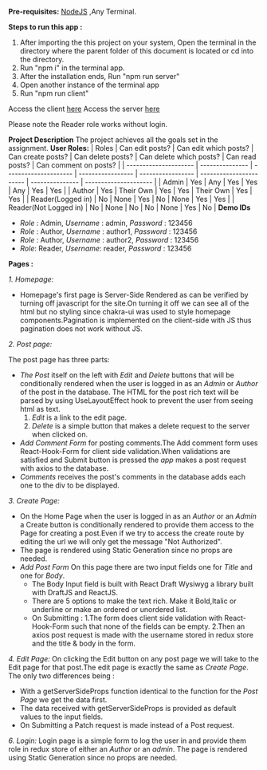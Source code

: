 **Pre-requisites:** [NodeJS](https://nodejs.org/en/download) ,Any Terminal.

**Steps to run this app :**

1. After importing the this project on your system, Open the terminal in the directory where the parent folder of this document is located or cd into the directory.
2. Run "npm i" in the terminal app.
3. After the installation ends, Run "npm run server"
4. Open another instance of the terminal app
5. Run "npm run client"

Access the client [here](http://localhost:3000)
Access the server [here](http://localhost:4000)

Please note the Reader role works without login.

**Project Description**
The project achieves all the goals set in the assignment.
**User Roles:**
| Roles | Can edit posts? | Can edit which posts? | Can create posts? | Can delete posts? | Can delete which posts? | Can read posts? | Can comment on posts? |
| --------------------- | --------------- | --------------------- | ----------------- | ----------------- | ----------------------- | --------------- | --------------------- |
| Admin | Yes | Any | Yes | Yes | Any | Yes | Yes |
| Author | Yes | Their Own | Yes | Yes | Their Own | Yes | Yes |
| Reader(Logged in) | No | None | Yes | No | None | Yes | Yes |
| Reader(Not Logged in) | No | None | No | No | None | Yes | No |
**Demo IDs**

- _Role_ : Admin,
  _Username_ : admin,
  _Password_ : 123456
- _Role_ : Author,
  _Username_ : author1,
  _Password_ : 123456
- _Role_ : Author,
  _Username_ : author2,
  _Password_ : 123456
- _Role_: Reader,
  _Username_: reader,
  _Password_ : 123456

**Pages :**

_1. Homepage:_

- Homepage's first page is Server-Side Rendered as can be verified by turning off javascript for the site.On turning it off we can see all of the html but no styling since chakra-ui was used to style homepage components.Pagination is implemented on the client-side with JS thus pagination does not work without JS.

_2. Post page:_

The post page has three parts:

- _The Post_ itself on the left with _Edit_ and _Delete_ buttons that will be conditionally rendered when the user is logged in as an _Admin_ or _Author_ of the post in the database. The HTML for the post rich text will be parsed by using UseLayoutEffect hook to prevent the user from seeing html as text.
  1. _Edit_ is a link to the edit page.
  2. _Delete_ is a simple button that makes a delete request to the server when clicked on.
- _Add Comment Form_ for posting comments.The Add comment form uses React-Hook-Form for client side validation.When validations are satisfied and Submit button is pressed the _app_ makes a post request with axios to the database.
- _Comments_ receives the post's comments in the database adds each one to the div to be displayed.

_3. Create Page:_

- On the Home Page when the user is logged in as an _Author_ or an _Admin_ a Create button is conditionally rendered to provide them access to the Page for creating a post.Even if we try to access the create route by editing the url we will only get the message "Not Authorized".
- The page is rendered using Static Generation since no props are needed.
- _Add Post Form_
  On this page there are two input fields one for _Title_ and one for _Body_.
  - The Body Input field is built with React Draft Wysiwyg a library built with DraftJS and ReactJS.
  - There are 5 options to make the text rich. Make it Bold,Italic or underline or make an ordered or unordered list.
  - On Submitting :
    1.The form does client side validation with React-Hook-Form such that none of the fields can be empty.
    2.Then an axios post request is made with the username stored in redux store and the title & body in the form.

_4. Edit Page:_
On clicking the Edit button on any post page we will take to the Edit page for that post.The edit page is exactly the same as _Create Page_. The only two differences being :

- With a getServerSideProps function identical to the function for the _Post Page_ we get the data first.
- The data received with getServerSideProps is provided as default values to the input fields.
- On Submitting a Patch request is made instead of a Post request.

_6. Login:_
Login page is a simple form to log the user in and provide them role in redux store of either an _Author_ or an _admin_.
The page is rendered using Static Generation since no props are needed.
